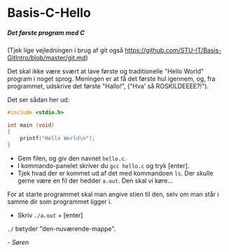 # Basis-C-Hello
##### Det første program med C

(Tjek lige vejledningen i brug af git også https://github.com/STU-IT/Basis-GitIntro/blob/master/git.md)

Det skal ikke være svært at lave første og traditionelle "Hello World" program i noget sprog. Meningen er at få det første hul igennem, og, fra programmet, udskrive det første "Hallo!", ("Hva' så ROSKILDEEEE?!").

Det ser sådan her ud:

```C
#include <stdio.h>

int main (void)
{
    printf("Hello World\n");
}
```
- Gem filen, og giv den navnet `hello.c`.
- I kommando-panelet skriver du `gcc hello.c` og tryk [enter].
- Tjek hvad der er kommet ud af det med kommandoen `ls`. Der skulle gerne være en fil der hedder `a.out`. Den skal vi køre...

For at starte programmet skal man angive stien til den, selv om man står i samme dir som programmet ligger i. 

- Skriv `./a.out` + [enter]

`./` betyder "den-nuværende-mappe".

*- Søren*



